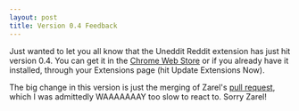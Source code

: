 ```yaml
---
layout: post
title: Version 0.4 Feedback
---
```

Just wanted to let you all know that the Uneddit Reddit extension has just hit version 0.4. You can get it in the [Chrome Web Store](https://chrome.google.com/webstore/detail/uneddit-reddit/akibhpdlinfcelalimeibjcdolmfifel) or if you already have it installed, through your Extensions page (hit Update Extensions Now).

The big change in this version is just the merging of Zarel's [pull request](https://github.com/Zarel/UnedditExtension/commit/4daa3eb4364aa1201d588ed1a18effa002865427), which I was admittedly WAAAAAAAY too slow to react to. Sorry Zarel!
